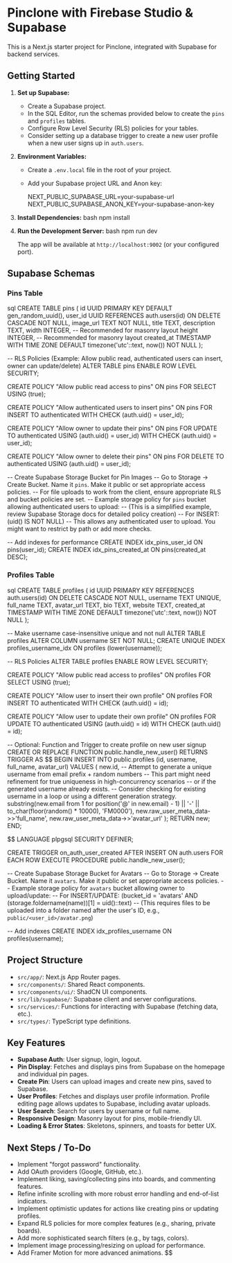 # Pinclone with Firebase Studio & Supabase

This is a Next.js starter project for Pinclone, integrated with Supabase for backend services.

## Getting Started

1.  **Set up Supabase:**

    - Create a Supabase project.
    - In the SQL Editor, run the schemas provided below to create the `pins` and `profiles` tables.
    - Configure Row Level Security (RLS) policies for your tables.
    - Consider setting up a database trigger to create a new user profile when a new user signs up in `auth.users`.

2.  **Environment Variables:**

    - Create a `.env.local` file in the root of your project.
    - Add your Supabase project URL and Anon key:

      NEXT_PUBLIC_SUPABASE_URL=your-supabase-url
      NEXT_PUBLIC_SUPABASE_ANON_KEY=your-supabase-anon-key

3.  **Install Dependencies:**
    bash
    npm install

4.  **Run the Development Server:**
    bash
    npm run dev

    The app will be available at `http://localhost:9002` (or your configured port).

## Supabase Schemas

### Pins Table

sql
CREATE TABLE pins (
id UUID PRIMARY KEY DEFAULT gen_random_uuid(),
user_id UUID REFERENCES auth.users(id) ON DELETE CASCADE NOT NULL,
image_url TEXT NOT NULL,
title TEXT,
description TEXT,
width INTEGER, -- Recommended for masonry layout
height INTEGER, -- Recommended for masonry layout
created_at TIMESTAMP WITH TIME ZONE DEFAULT timezone('utc'::text, now()) NOT NULL
);

-- RLS Policies (Example: Allow public read, authenticated users can insert, owner can update/delete)
ALTER TABLE pins ENABLE ROW LEVEL SECURITY;

CREATE POLICY "Allow public read access to pins" ON pins
FOR SELECT USING (true);

CREATE POLICY "Allow authenticated users to insert pins" ON pins
FOR INSERT TO authenticated WITH CHECK (auth.uid() = user_id);

CREATE POLICY "Allow owner to update their pins" ON pins
FOR UPDATE TO authenticated USING (auth.uid() = user_id) WITH CHECK (auth.uid() = user_id);

CREATE POLICY "Allow owner to delete their pins" ON pins
FOR DELETE TO authenticated USING (auth.uid() = user_id);

-- Create Supabase Storage Bucket for Pin Images
-- Go to Storage -> Create Bucket. Name it `pins`. Make it public or set appropriate access policies.
-- For file uploads to work from the client, ensure appropriate RLS and bucket policies are set.
-- Example storage policy for `pins` bucket allowing authenticated users to upload:
-- (This is a simplified example, review Supabase Storage docs for detailed policy creation)
-- For INSERT: (uid() IS NOT NULL)
-- This allows any authenticated user to upload. You might want to restrict by path or add more checks.

-- Add indexes for performance
CREATE INDEX idx_pins_user_id ON pins(user_id);
CREATE INDEX idx_pins_created_at ON pins(created_at DESC);

### Profiles Table

sql
CREATE TABLE profiles (
id UUID PRIMARY KEY REFERENCES auth.users(id) ON DELETE CASCADE NOT NULL,
username TEXT UNIQUE,
full_name TEXT,
avatar_url TEXT,
bio TEXT,
website TEXT,
created_at TIMESTAMP WITH TIME ZONE DEFAULT timezone('utc'::text, now()) NOT NULL
);

-- Make username case-insensitive unique and not null
ALTER TABLE profiles ALTER COLUMN username SET NOT NULL;
CREATE UNIQUE INDEX profiles_username_idx ON profiles (lower(username));

-- RLS Policies
ALTER TABLE profiles ENABLE ROW LEVEL SECURITY;

CREATE POLICY "Allow public read access to profiles" ON profiles
FOR SELECT USING (true);

CREATE POLICY "Allow user to insert their own profile" ON profiles
FOR INSERT TO authenticated WITH CHECK (auth.uid() = id);

CREATE POLICY "Allow user to update their own profile" ON profiles
FOR UPDATE TO authenticated USING (auth.uid() = id) WITH CHECK (auth.uid() = id);

-- Optional: Function and Trigger to create profile on new user signup
CREATE OR REPLACE FUNCTION public.handle_new_user()
RETURNS TRIGGER AS $$
BEGIN
INSERT INTO public.profiles (id, username, full_name, avatar_url)
VALUES (
new.id,
-- Attempt to generate a unique username from email prefix + random numbers
-- This part might need refinement for true uniqueness in high-concurrency scenarios
-- or if the generated username already exists.
-- Consider checking for existing username in a loop or using a different generation strategy.
substring(new.email from 1 for position('@' in new.email) - 1) || '-' || to_char(floor(random() \* 10000), 'FM0000'),
new.raw_user_meta_data->>'full_name',
new.raw_user_meta_data->>'avatar_url'
);
RETURN new;
END;

$$
LANGUAGE plpgsql SECURITY DEFINER;

CREATE TRIGGER on_auth_user_created
  AFTER INSERT ON auth.users
  FOR EACH ROW EXECUTE PROCEDURE public.handle_new_user();

-- Create Supabase Storage Bucket for Avatars
-- Go to Storage -> Create Bucket. Name it `avatars`. Make it public or set appropriate access policies.
-- Example storage policy for `avatars` bucket allowing owner to upload/update:
-- For INSERT/UPDATE: (bucket_id = 'avatars' AND (storage.foldername(name))[1] = uid()::text)
-- (This requires files to be uploaded into a folder named after the user's ID, e.g., `public/<user_id>/avatar.png`)

-- Add indexes
CREATE INDEX idx_profiles_username ON profiles(username);



## Project Structure

*   `src/app/`: Next.js App Router pages.
*   `src/components/`: Shared React components.
*   `src/components/ui/`: ShadCN UI components.
*   `src/lib/supabase/`: Supabase client and server configurations.
*   `src/services/`: Functions for interacting with Supabase (fetching data, etc.).
*   `src/types/`: TypeScript type definitions.

## Key Features

*   **Supabase Auth**: User signup, login, logout.
*   **Pin Display**: Fetches and displays pins from Supabase on the homepage and individual pin pages.
*   **Create Pin**: Users can upload images and create new pins, saved to Supabase.
*   **User Profiles**: Fetches and displays user profile information. Profile editing page allows updates to Supabase, including avatar uploads.
*   **User Search**: Search for users by username or full name.
*   **Responsive Design**: Masonry layout for pins, mobile-friendly UI.
*   **Loading & Error States**: Skeletons, spinners, and toasts for better UX.

## Next Steps / To-Do

*   Implement "forgot password" functionality.
*   Add OAuth providers (Google, GitHub, etc.).
*   Implement liking, saving/collecting pins into boards, and commenting features.
*   Refine infinite scrolling with more robust error handling and end-of-list indicators.
*   Implement optimistic updates for actions like creating pins or updating profiles.
*   Expand RLS policies for more complex features (e.g., sharing, private boards).
*   Add more sophisticated search filters (e.g., by tags, colors).
*   Implement image processing/resizing on upload for performance.
*   Add Framer Motion for more advanced animations.
$$
